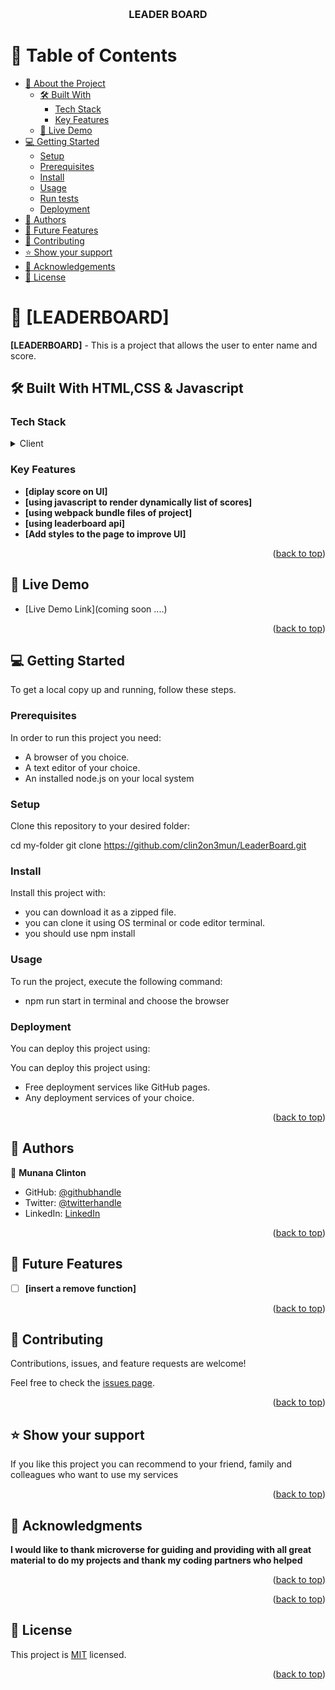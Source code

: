 <a name="readme-top"></a>


<div align="center">
  
  <br/>

  <h3><b>LEADER BOARD</b></h3>

</div>



# 📗 Table of Contents

- [📖 About the Project](#about-project)
  - [🛠 Built With](#built-with)
    - [Tech Stack](#tech-stack)
    - [Key Features](#key-features)
  - [🚀 Live Demo](#live-demo)
- [💻 Getting Started](#getting-started)
  - [Setup](#setup)
  - [Prerequisites](#prerequisites)
  - [Install](#install)
  - [Usage](#usage)
  - [Run tests](#run-tests)
  - [Deployment](#deployment)
- [👥 Authors](#authors)
- [🔭 Future Features](#future-features)
- [🤝 Contributing](#contributing)
- [⭐️ Show your support](#support)
- [🙏 Acknowledgements](#acknowledgements)
- [📝 License](#license)



# 📖 [LEADERBOARD] <a name="about-project"></a>

**[LEADERBOARD]** - This is a project that allows the user to enter name and score.

## 🛠 Built With <a name="built-with">HTML,CSS & Javascript</a>

### Tech Stack <a name="tech-stack"></a>



<details>
  <summary>Client</summary>
  <ul>
    <li><a href="">HTML,CSS & JAVASCRIPT</a></li>
  </ul>
</details>




### Key Features <a name="key-features"></a>


- **[diplay score on UI]**
- **[using javascript to render dynamically list of scores]**
- **[using webpack bundle files of project]**
- **[using leaderboard api]**
- **[Add styles to the page to improve UI]**

<p align="right">(<a href="#readme-top">back to top</a>)</p>



## 🚀 Live Demo <a name="live-demo"></a>



- [Live Demo Link](coming soon ....)

<p align="right">(<a href="#readme-top">back to top</a>)</p>



## 💻 Getting Started <a name="getting-started"></a>



To get a local copy up and running, follow these steps.

### Prerequisites

In order to run this project you need:

- A browser of you choice.
- A text editor of your choice.
- An installed node.js on your local system


### Setup

Clone this repository to your desired folder:

  cd my-folder
  git clone https://github.com/clin2on3mun/LeaderBoard.git


### Install

Install this project with:

- you can download it as a zipped file.
- you can clone it using OS terminal or code editor terminal.
- you should use npm install


### Usage

To run the project, execute the following command:

- npm run start in terminal and choose the browser  

### Deployment

You can deploy this project using:

You can deploy this project using:
- Free deployment services like GitHub pages.
- Any deployment services of your choice.

<p align="right">(<a href="#readme-top">back to top</a>)</p>



## 👥 Authors <a name="authors"></a>

👤 **Munana Clinton**

- GitHub: [@githubhandle](https://github.com/clin2on3mun)
- Twitter: [@twitterhandle](https://twitter.com/ClintonMunana)
- LinkedIn: [LinkedIn](https://www.linkedin.com/in/munana-clinton-b6122720b/)


<p align="right">(<a href="#readme-top">back to top</a>)</p>



## 🔭 Future Features <a name="future-features"></a>



- [ ] **[insert a remove function]**


<p align="right">(<a href="#readme-top">back to top</a>)</p>



## 🤝 Contributing <a name="contributing"></a>

Contributions, issues, and feature requests are welcome!

Feel free to check the [issues page](../../issues/).

<p align="right">(<a href="#readme-top">back to top</a>)</p>


## ⭐️ Show your support <a name="support"></a>

If you like this project you can recommend to your friend, family and colleagues who want to use my services

<p align="right">(<a href="#readme-top">back to top</a>)</p>



## 🙏 Acknowledgments <a name="acknowledgements"></a>


**I would like to thank microverse for guiding and providing with all great material to do my projects and thank my coding partners who helped**

<p align="right">(<a href="#readme-top">back to top</a>)</p>




<p align="right">(<a href="#readme-top">back to top</a>)</p>



## 📝 License <a name="license"></a>

This project is [MIT](./LICENSE.md) licensed.

<p align="right">(<a href="#readme-top">back to top</a>)</p>
